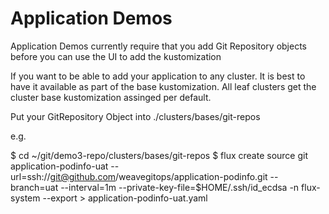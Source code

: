 # Application Demos

Application Demos currently require that you add Git Repository objects before you can use the UI to add the kustomization

If you want to be able to add your application to any cluster. It is best to have it available as part of the base kustomization. All leaf clusters get the cluster base kustomization assinged per default. 

Put your GitRepository Object into ./clusters/bases/git-repos

e.g. 

$ cd ~/git/demo3-repo/clusters/bases/git-repos
$ flux create source git application-podinfo-uat --url=ssh://git@github.com/weavegitops/application-podinfo.git --branch=uat --interval=1m --private-key-file=$HOME/.ssh/id_ecdsa -n flux-system --export > application-podinfo-uat.yaml
